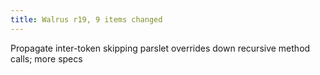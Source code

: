 ```yaml
---
title: Walrus r19, 9 items changed
---
```


Propagate inter-token skipping parslet overrides down recursive method calls; more specs

